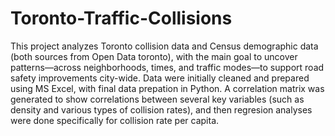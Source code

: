 # Toronto-Traffic-Collisions

This project analyzes Toronto collision data and Census demographic data (both sources from Open Data toronto), with the main goal to uncover patterns—across neighborhoods, times, and traffic modes—to support road safety improvements city-wide. Data were initially cleaned and prepared using MS Excel, with final data prepation in Python. A correlation matrix was generated to show correlations between several key variables (such as density and various types of collision rates), and then regresion analyses were done specifically for collision rate per capita.
